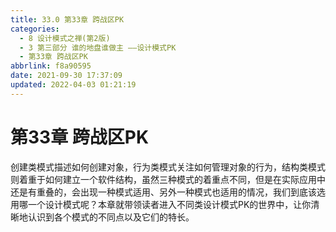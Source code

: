 ```yaml
---
title: 33.0 第33章 跨战区PK
categories: 
  - 8 设计模式之禅(第2版)
  - 3 第三部分 谁的地盘谁做主 ——设计模式PK
  - 第33章 跨战区PK
abbrlink: f8a90595
date: 2021-09-30 17:37:09
updated: 2022-04-03 01:21:19
---
```

# 第33章 跨战区PK
创建类模式描述如何创建对象，行为类模式关注如何管理对象的行为，结构类模式则着重于如何建立一个软件结构，虽然三种模式的着重点不同，但是在实际应用中还是有重叠的，会出现一种模式适用、另外一种模式也适用的情况，我们到底该选用哪一个设计模式呢？本章就带领读者进入不同类设计模式PK的世界中，让你清晰地认识到各个模式的不同点以及它们的特长。
